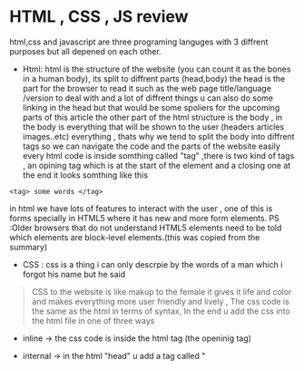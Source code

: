 # HTML , CSS , JS review  

html,css and javascript are three programing languges with 3 diffrent purposes but all depened on each other.
* Html:
html is the structure of the website (you can count it as the bones in a human body), its split to diffrent parts (head,body) the head is the part for the browser to read it  such as the web page title/language /version to deal with and a lot of diffrent things 
u can also do some linking in the head but that would be some spoliers for the upcoming parts of this article 
the other part of the html structure is the body , in the body is everything that will be shown to the user 
(headers articles images..etc) everything , thats why we tend to split the body into diffrent tags so we can navigate the code and the parts of the website easily 
every html code is inside somthing called "tag" ,there is two kind of tags , an opining tag which is at the start of the element and a closing one at the end 
it looks somthing like this 

```
<tag> some words </tag>

```

in html we have lots of features to interact with the user , one of this is forms 
specially in HTML5 where it has new and more form elements.
PS :Older browsers that do not understand HTML5
elements need to be told which elements are
block-level elements.(this was copied from the summary)



* CSS : 
css is a thing i can only descrpie by the words of a man which i forgot his name but he said 
> CSS to the website is like makup to the female 
it gives it life and color and makes everything more user friendly and lively , The css code is the same as the html in terms of syntax, In the end u add the css into the html file in one of three ways 
 * inline -> the css code is inside the html tag (the openinig tag)
 * internal -> in the html "head" u add a tag called "<style>" and inside this tag u put everything u want 
 * External -> U put all of the css in an outside file and link it inside the html file (the most professional way)
css gives a lot of control over images in particular, You can change the width and length and the way the images align 
you can also save data and space and time of loading of ur site has a lot of images to make things lighter for the user by using "Image sprites"  and u can also aplly animation effects on them but thats for future lessons 

* JavaScript : 
JavaScirpt is like the nerve system in the human body (makes everything interactive), without it the body is just a big lump of meat (and bones), so thats why js is very important (they all depened on each other as i have said before). you can use js in the html file almost like you use the css,internal (preferred at the end of the body so the user can see the html/css while the js codes and resources load) using the "<script></script>" tag, external by putting the js code in a diffrent file and linking it at the bottom of the body aswell (for the same reason).
java script is dynamic programming langue that follows most of the rules that all the other langues follow when it comes to declaring variables 

```
var x= 5; 
```

key word / variable name / the value after the "=" sign . 
one of the difrencess in javascrip is that while other langues requier the a datatype as the inital key word (double,int,string) javascript just asks to have the word "var" at the start of declaring a variable and depening on the value it deals with the vriable 

```
var x = 5; //this is a number (dosnt matter if its intger or double they are both in this catagory)
var y= "Hello" //this is a string 
var z= 'A' //this is a character 
``` 

scripts are basiclly are means to meet and end , you dont just randomly write a script you need to determined its purpose before writing it like you want a code to type a line 5 times there is many ways to do that like putting it in a consol.log 5 times or using a for loop, There is always a better soultion ,The more u learn the better you soultion will be.
in coding we using somthing called object , basiclly for a program anything the world can be counted as an object with data realted to it and constructors to handel that said data,evem web browsers are programs built using objects, Its how they see the web pages they recive the html code then read it and if the browser has a compiler/interpreter it will render the page if it had a css file and load it for the user. 


PS:Some early examples in this book do not work with Internet Explorer 8
and earlier (but alternative code samples that work in IE8 are available to
download from http:// j avascri pt book. com) (this was copied from the book exactly the same mostly for the link).

